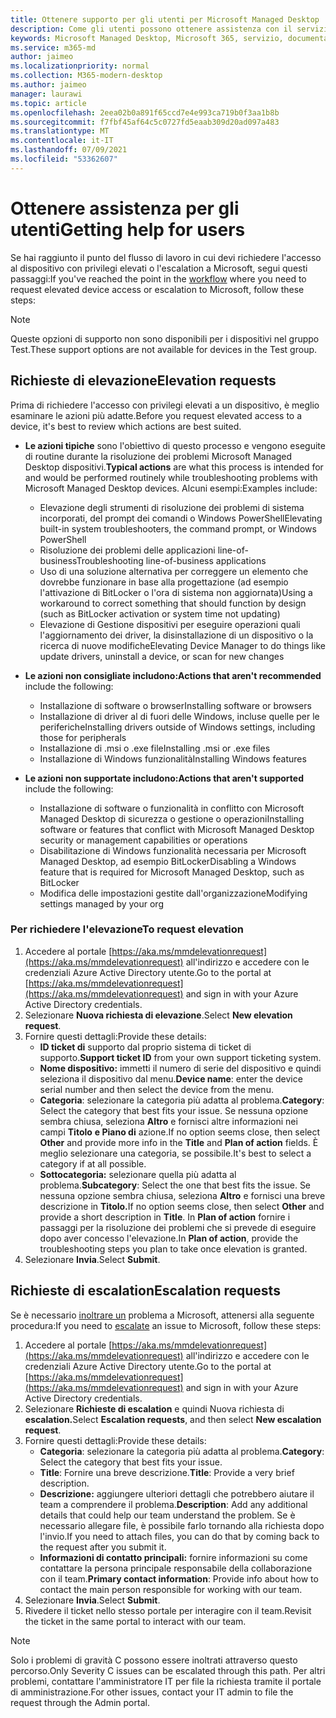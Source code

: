 ```yaml
---
title: Ottenere supporto per gli utenti per Microsoft Managed Desktop
description: Come gli utenti possono ottenere assistenza con il servizio e i dispositivi
keywords: Microsoft Managed Desktop, Microsoft 365, servizio, documentazione
ms.service: m365-md
author: jaimeo
ms.localizationpriority: normal
ms.collection: M365-modern-desktop
ms.author: jaimeo
manager: laurawi
ms.topic: article
ms.openlocfilehash: 2eea02b0a891f65ccd7e4e993ca719b0f3aa1b8b
ms.sourcegitcommit: f7fbf45af64c5c0727fd5eaab309d20ad097a483
ms.translationtype: MT
ms.contentlocale: it-IT
ms.lasthandoff: 07/09/2021
ms.locfileid: "53362607"
---
```

# <a name="getting-help-for-users"></a><span data-ttu-id="a65a8-104">Ottenere assistenza per gli utenti</span><span class="sxs-lookup"><span data-stu-id="a65a8-104">Getting help for users</span></span>

<span data-ttu-id="a65a8-105">Se hai raggiunto il punto [](../service-description/user-support.md) del flusso di lavoro in cui devi richiedere l'accesso al dispositivo con privilegi elevati o l'escalation a Microsoft, segui questi passaggi:</span><span class="sxs-lookup"><span data-stu-id="a65a8-105">If you've reached the point in the [workflow](../service-description/user-support.md) where you need to request elevated device access or escalation to Microsoft, follow these steps:</span></span>
 
>[!NOTE]
><span data-ttu-id="a65a8-106">Queste opzioni di supporto non sono disponibili per i dispositivi nel gruppo Test.</span><span class="sxs-lookup"><span data-stu-id="a65a8-106">These support options are not available for devices in the Test group.</span></span>

## <a name="elevation-requests"></a><span data-ttu-id="a65a8-107">Richieste di elevazione</span><span class="sxs-lookup"><span data-stu-id="a65a8-107">Elevation requests</span></span>

<span data-ttu-id="a65a8-108">Prima di richiedere l'accesso con privilegi elevati a un dispositivo, è meglio esaminare le azioni più adatte.</span><span class="sxs-lookup"><span data-stu-id="a65a8-108">Before you request elevated access to a device, it's best to review which actions are best suited.</span></span>

- <span data-ttu-id="a65a8-109">**Le azioni tipiche** sono l'obiettivo di questo processo e vengono eseguite di routine durante la risoluzione dei problemi Microsoft Managed Desktop dispositivi.</span><span class="sxs-lookup"><span data-stu-id="a65a8-109">**Typical actions** are what this process is intended for and would be performed routinely while troubleshooting problems with Microsoft Managed Desktop devices.</span></span> <span data-ttu-id="a65a8-110">Alcuni esempi:</span><span class="sxs-lookup"><span data-stu-id="a65a8-110">Examples include:</span></span>
    - <span data-ttu-id="a65a8-111">Elevazione degli strumenti di risoluzione dei problemi di sistema incorporati, del prompt dei comandi o Windows PowerShell</span><span class="sxs-lookup"><span data-stu-id="a65a8-111">Elevating built-in system troubleshooters, the command prompt, or Windows PowerShell</span></span>
    - <span data-ttu-id="a65a8-112">Risoluzione dei problemi delle applicazioni line-of-business</span><span class="sxs-lookup"><span data-stu-id="a65a8-112">Troubleshooting line-of-business applications</span></span>
    - <span data-ttu-id="a65a8-113">Uso di una soluzione alternativa per correggere un elemento che dovrebbe funzionare in base alla progettazione (ad esempio l'attivazione di BitLocker o l'ora di sistema non aggiornata)</span><span class="sxs-lookup"><span data-stu-id="a65a8-113">Using a workaround to correct something that should function by design (such as BitLocker activation or system time not updating)</span></span>
    - <span data-ttu-id="a65a8-114">Elevazione di Gestione dispositivi per eseguire operazioni quali l'aggiornamento dei driver, la disinstallazione di un dispositivo o la ricerca di nuove modifiche</span><span class="sxs-lookup"><span data-stu-id="a65a8-114">Elevating Device Manager to do things like update drivers, uninstall a device, or scan for new changes</span></span>

- <span data-ttu-id="a65a8-115">**Le azioni non consigliate includono:**</span><span class="sxs-lookup"><span data-stu-id="a65a8-115">**Actions that aren't recommended** include the following:</span></span>
    - <span data-ttu-id="a65a8-116">Installazione di software o browser</span><span class="sxs-lookup"><span data-stu-id="a65a8-116">Installing software or browsers</span></span>
    - <span data-ttu-id="a65a8-117">Installazione di driver al di fuori delle Windows, incluse quelle per le periferiche</span><span class="sxs-lookup"><span data-stu-id="a65a8-117">Installing drivers outside of Windows settings, including those for peripherals</span></span>
    - <span data-ttu-id="a65a8-118">Installazione di .msi o .exe file</span><span class="sxs-lookup"><span data-stu-id="a65a8-118">Installing .msi or .exe files</span></span>
    - <span data-ttu-id="a65a8-119">Installazione di Windows funzionalità</span><span class="sxs-lookup"><span data-stu-id="a65a8-119">Installing Windows features</span></span>

- <span data-ttu-id="a65a8-120">**Le azioni non supportate includono:**</span><span class="sxs-lookup"><span data-stu-id="a65a8-120">**Actions that aren't supported** include the following:</span></span>
    - <span data-ttu-id="a65a8-121">Installazione di software o funzionalità in conflitto con Microsoft Managed Desktop di sicurezza o gestione o operazioni</span><span class="sxs-lookup"><span data-stu-id="a65a8-121">Installing software or features that conflict with Microsoft Managed Desktop security or management capabilities or operations</span></span>
    - <span data-ttu-id="a65a8-122">Disabilitazione di Windows funzionalità necessaria per Microsoft Managed Desktop, ad esempio BitLocker</span><span class="sxs-lookup"><span data-stu-id="a65a8-122">Disabling a Windows feature that is required for Microsoft Managed Desktop, such as BitLocker</span></span>
    - <span data-ttu-id="a65a8-123">Modifica delle impostazioni gestite dall'organizzazione</span><span class="sxs-lookup"><span data-stu-id="a65a8-123">Modifying settings managed by your org</span></span>

### <a name="to-request-elevation"></a><span data-ttu-id="a65a8-124">Per richiedere l'elevazione</span><span class="sxs-lookup"><span data-stu-id="a65a8-124">To request elevation</span></span>

1. <span data-ttu-id="a65a8-125">Accedere al portale [https://aka.ms/mmdelevationrequest](https://aka.ms/mmdelevationrequest) all'indirizzo e accedere con le credenziali Azure Active Directory utente.</span><span class="sxs-lookup"><span data-stu-id="a65a8-125">Go to the portal at [https://aka.ms/mmdelevationrequest](https://aka.ms/mmdelevationrequest) and sign in with your Azure Active Directory credentials.</span></span>
2. <span data-ttu-id="a65a8-126">Selezionare **Nuova richiesta di elevazione**.</span><span class="sxs-lookup"><span data-stu-id="a65a8-126">Select **New elevation request**.</span></span>
3. <span data-ttu-id="a65a8-127">Fornire questi dettagli:</span><span class="sxs-lookup"><span data-stu-id="a65a8-127">Provide these details:</span></span>
    - <span data-ttu-id="a65a8-128">**ID ticket di** supporto dal proprio sistema di ticket di supporto.</span><span class="sxs-lookup"><span data-stu-id="a65a8-128">**Support ticket ID** from your own support ticketing system.</span></span>
    - <span data-ttu-id="a65a8-129">**Nome dispositivo:** immetti il numero di serie del dispositivo e quindi seleziona il dispositivo dal menu.</span><span class="sxs-lookup"><span data-stu-id="a65a8-129">**Device name**: enter the device serial number and then select the device from the menu.</span></span>
    - <span data-ttu-id="a65a8-130">**Categoria**: selezionare la categoria più adatta al problema.</span><span class="sxs-lookup"><span data-stu-id="a65a8-130">**Category**: Select the category that best fits your issue.</span></span> <span data-ttu-id="a65a8-131">Se nessuna opzione sembra chiusa, seleziona **Altro** e fornisci altre informazioni nei campi **Titolo** **e Piano di** azione.</span><span class="sxs-lookup"><span data-stu-id="a65a8-131">If no option seems close, then select **Other** and provide more info in the **Title** and **Plan of action** fields.</span></span> <span data-ttu-id="a65a8-132">È meglio selezionare una categoria, se possibile.</span><span class="sxs-lookup"><span data-stu-id="a65a8-132">It's best to select a category if at all possible.</span></span>
    - <span data-ttu-id="a65a8-133">**Sottocategoria:** selezionare quella più adatta al problema.</span><span class="sxs-lookup"><span data-stu-id="a65a8-133">**Subcategory**: Select the one that best fits the issue.</span></span> <span data-ttu-id="a65a8-134">Se nessuna opzione sembra chiusa, seleziona **Altro** e fornisci una breve descrizione in **Titolo.**</span><span class="sxs-lookup"><span data-stu-id="a65a8-134">If no option seems close, then select **Other** and provide a short description in **Title**.</span></span> <span data-ttu-id="a65a8-135">In **Plan of action** fornire i passaggi per la risoluzione dei problemi che si prevede di eseguire dopo aver concesso l'elevazione.</span><span class="sxs-lookup"><span data-stu-id="a65a8-135">In **Plan of action**, provide the troubleshooting steps you plan to take once elevation is granted.</span></span>
4. <span data-ttu-id="a65a8-136">Selezionare **Invia**.</span><span class="sxs-lookup"><span data-stu-id="a65a8-136">Select **Submit**.</span></span>


## <a name="escalation-requests"></a><span data-ttu-id="a65a8-137">Richieste di escalation</span><span class="sxs-lookup"><span data-stu-id="a65a8-137">Escalation requests</span></span>


<span data-ttu-id="a65a8-138">Se è necessario [inoltrare un](../service-description/user-support.md#escalation-portal) problema a Microsoft, attenersi alla seguente procedura:</span><span class="sxs-lookup"><span data-stu-id="a65a8-138">If you need to [escalate](../service-description/user-support.md#escalation-portal) an issue to Microsoft, follow these steps:</span></span>

1. <span data-ttu-id="a65a8-139">Accedere al portale [https://aka.ms/mmdelevationrequest](https://aka.ms/mmdelevationrequest) all'indirizzo e accedere con le credenziali Azure Active Directory utente.</span><span class="sxs-lookup"><span data-stu-id="a65a8-139">Go to the portal at [https://aka.ms/mmdelevationrequest](https://aka.ms/mmdelevationrequest) and sign in with your Azure Active Directory credentials.</span></span>
2. <span data-ttu-id="a65a8-140">Selezionare **Richieste di escalation** e quindi Nuova richiesta di **escalation.**</span><span class="sxs-lookup"><span data-stu-id="a65a8-140">Select **Escalation requests**, and then select **New escalation request**.</span></span>
3. <span data-ttu-id="a65a8-141">Fornire questi dettagli:</span><span class="sxs-lookup"><span data-stu-id="a65a8-141">Provide these details:</span></span>
    - <span data-ttu-id="a65a8-142">**Categoria**: selezionare la categoria più adatta al problema.</span><span class="sxs-lookup"><span data-stu-id="a65a8-142">**Category**: Select the category that best fits your issue.</span></span>
    - <span data-ttu-id="a65a8-143">**Title**: Fornire una breve descrizione.</span><span class="sxs-lookup"><span data-stu-id="a65a8-143">**Title**: Provide a very brief description.</span></span>
    - <span data-ttu-id="a65a8-144">**Descrizione:** aggiungere ulteriori dettagli che potrebbero aiutare il team a comprendere il problema.</span><span class="sxs-lookup"><span data-stu-id="a65a8-144">**Description**: Add any additional details that could help our team understand the problem.</span></span> <span data-ttu-id="a65a8-145">Se è necessario allegare file, è possibile farlo tornando alla richiesta dopo l'invio.</span><span class="sxs-lookup"><span data-stu-id="a65a8-145">If you need to attach files, you can do that by coming back to the request after you submit it.</span></span>
    - <span data-ttu-id="a65a8-146">**Informazioni di contatto principali:** fornire informazioni su come contattare la persona principale responsabile della collaborazione con il team.</span><span class="sxs-lookup"><span data-stu-id="a65a8-146">**Primary contact information**: Provide info about how to contact the main person responsible for working with our team.</span></span>
4. <span data-ttu-id="a65a8-147">Selezionare **Invia**.</span><span class="sxs-lookup"><span data-stu-id="a65a8-147">Select **Submit**.</span></span>
5. <span data-ttu-id="a65a8-148">Rivedere il ticket nello stesso portale per interagire con il team.</span><span class="sxs-lookup"><span data-stu-id="a65a8-148">Revisit the ticket in the same portal to interact with our team.</span></span>

> [!NOTE]
> <span data-ttu-id="a65a8-149">Solo i problemi di gravità C possono essere inoltrati attraverso questo percorso.</span><span class="sxs-lookup"><span data-stu-id="a65a8-149">Only Severity C issues can be escalated through this path.</span></span> <span data-ttu-id="a65a8-150">Per altri problemi, contattare l'amministratore IT per file la richiesta tramite il portale di amministrazione.</span><span class="sxs-lookup"><span data-stu-id="a65a8-150">For other issues, contact your IT admin to file the request through the Admin portal.</span></span>